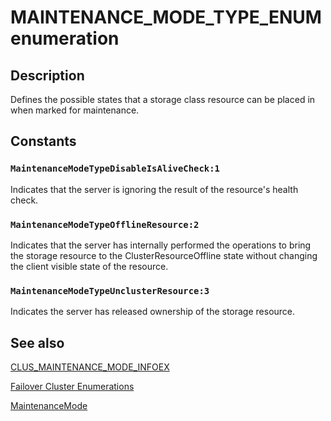 # MAINTENANCE_MODE_TYPE_ENUM enumeration

## Description

Defines the possible states that a storage class resource can be placed in when marked for maintenance.

## Constants

### `MaintenanceModeTypeDisableIsAliveCheck:1`

Indicates that the server is ignoring the result of the resource's health check.

### `MaintenanceModeTypeOfflineResource:2`

Indicates that the server has internally performed the operations to bring the storage resource to the ClusterResourceOffline state without changing the client visible state of the resource.

### `MaintenanceModeTypeUnclusterResource:3`

Indicates the server has released ownership of the storage resource.

## See also

[CLUS_MAINTENANCE_MODE_INFOEX](https://learn.microsoft.com/windows/desktop/api/clusapi/ns-clusapi-clus_maintenance_mode_infoex)

[Failover Cluster Enumerations](https://learn.microsoft.com/previous-versions/windows/desktop/mscs/cluster-enumerations)

[MaintenanceMode](https://learn.microsoft.com/previous-versions/windows/desktop/mscs/maintenancemode)
